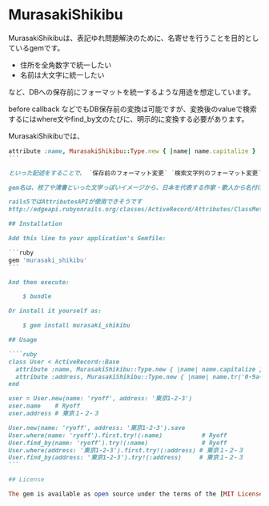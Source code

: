 # MurasakiShikibu

MurasakiShikibuは、表記ゆれ問題解決のために、名寄せを行うことを目的としているgemです。

- 住所を全角数字で統一したい
- 名前は大文字に統一したい

など、DBへの保存前にフォーマットを統一するような用途を想定しています。

before callback などでもDB保存前の変換は可能ですが、変換後のvalueで検索するにはwhere文やfind_by文のたびに、明示的に変換する必要があります。

MurasakiShikibuでは、

````ruby
attribute :name, MurasakiShikibu::Type.new { |name| name.capitalize }
```

といった記述をすることで、 `保存前のフォーマット変更` `検索文字列のフォーマット変更` を統一で行います。

gem名は、校了や清書といった文学っぽいイメージから、日本を代表する作家・歌人から名付けています。

rails5ではAttributesAPIが使用できそうです
http://edgeapi.rubyonrails.org/classes/ActiveRecord/Attributes/ClassMethods.html

## Installation

Add this line to your application's Gemfile:

```ruby
gem 'murasaki_shikibu'
```

And then execute:

    $ bundle

Or install it yourself as:

    $ gem install murasaki_shikibu

## Usage

````ruby
class User < ActiveRecord::Base
  attribute :name, MurasakiShikibu::Type.new { |name| name.capitalize }
  attribute :address, MurasakiShikibu::Type.new { |name| name.tr('0-9a-zA-Z', '０-９ａ-ｚＡ-Ｚ') }
end

user = User.new(name: 'ryoff', address: '東京1-2-3')
user.name    # Ryoff
user.address # 東京１-２-３

User.new(name: 'ryoff', address: '東京1-2-3').save
User.where(name: 'ryoff').first.try!(:name)           # Ryoff
User.find_by(name: 'ryoff').try!(:name)               # Ryoff
User.where(address: '東京1-2-3').first.try!(:address) # 東京１-２-３
User.find_by(address: '東京1-2-3').try!(:address)     # 東京１-２-３
```

## License

The gem is available as open source under the terms of the [MIT License](http://opensource.org/licenses/MIT).

